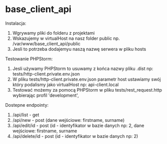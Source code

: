 # base_client_api

Instalacja:
1. Wgrywamy pliki do folderu z projektami
2. Wskazujemy w virtualHost na nasz folder public np. /var/www/base_client_api/public
3. Jesli to potrzeba dodajemyu naszą nazwę serwera w pliku hosts

Testowanie PHPStorm:
1. Jesli używamy PHPStorm to usuwamy z końca nazwy pliku .dist np: tests/http-client.private.env.json
2. W pliku tests/http-client.private.env.json parametr host ustawiamy swój który podalismy jako virtualHost np: api-client.local
3. Testować możemy za pomocą PHPStorm w pliku tests/rest_request.http wybierając profil 'development', 

Dostepne endpointy:
1. /api/list - get
2. /api/new - post (dane wejściowe: firstname, surname)
3. /api/edit/id - post (id - identyfikator w bazie danych np: 2, dane wejściowe: firstname, surname
4. /api/delete/id - post (id - identyfikator w bazie danych np: 2)

